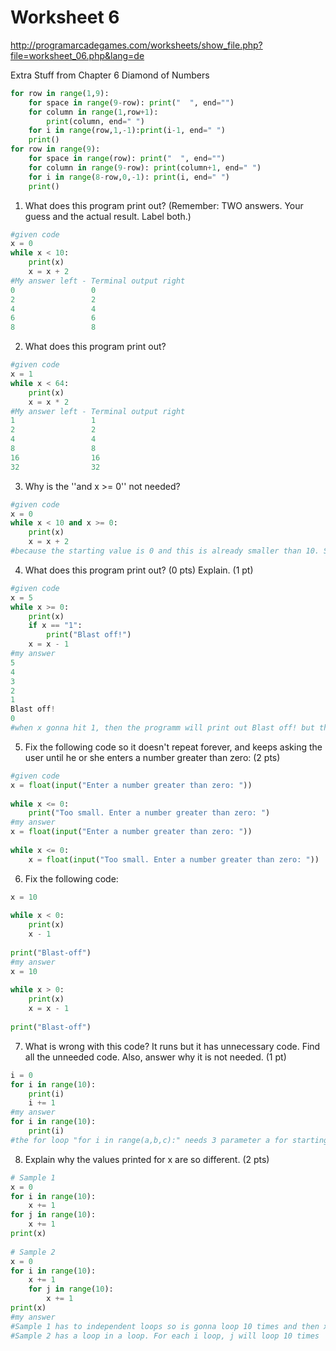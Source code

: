 # Worksheet 6

http://programarcadegames.com/worksheets/show_file.php?file=worksheet_06.php&lang=de

Extra Stuff from Chapter 6 Diamond of Numbers
```python
for row in range(1,9):
    for space in range(9-row): print("  ", end="")
    for column in range(1,row+1): 
        print(column, end=" ")
    for i in range(row,1,-1):print(i-1, end=" ")
    print()
for row in range(9): 
    for space in range(row): print("  ", end="")
    for column in range(9-row): print(column+1, end=" ")
    for i in range(8-row,0,-1): print(i, end=" ")
    print()
```

1. What does this program print out? (Remember: TWO answers. Your guess and the actual result. Label both.)
```python
#given code
x = 0
while x < 10:
    print(x)
    x = x + 2
#My answer left - Terminal output right
0                 0
2                 2
4                 4
6                 6 
8                 8
```
2. What does this program print out?
```python
#given code
x = 1
while x < 64:
    print(x)
    x = x * 2
#My answer left - Terminal output right
1                 1
2                 2
4                 4
8                 8 
16                16
32                32
```
3. Why is the ''and x >= 0'' not needed?
```python
#given code
x = 0
while x < 10 and x >= 0:
    print(x)
    x = x + 2
#because the starting value is 0 and this is already smaller than 10. Secondly x will get bigger in the while loop, so it will always be bigger than 0
```
4. What does this program print out? (0 pts) Explain. (1 pt)
```python
#given code
x = 5
while x >= 0:
    print(x)
    if x == "1":
        print("Blast off!")
    x = x - 1
#my answer
5
4
3
2
1
Blast off!
0
#when x gonna hit 1, then the programm will print out Blast off! but the while loop isnt finished, so it will countinue printing number until x smaller than 0
```
5. Fix the following code so it doesn't repeat forever, and keeps asking the user until he or she enters a number greater than zero: (2 pts)
```python
#given code
x = float(input("Enter a number greater than zero: "))
 
while x <= 0:
    print("Too small. Enter a number greater than zero: ")
#my answer
x = float(input("Enter a number greater than zero: "))
 
while x <= 0:
    x = float(input("Too small. Enter a number greater than zero: "))
```
6. Fix the following code:
```python
x = 10
 
while x < 0:
    print(x)
    x - 1
 
print("Blast-off")
#my answer
x = 10
 
while x > 0:
    print(x)
    x = x - 1
 
print("Blast-off")
```
7. What is wrong with this code? It runs but it has unnecessary code. Find all the unneeded code. Also, answer why it is not needed. (1 pt)
```python
i = 0
for i in range(10):
    print(i)
    i += 1
#my answer
for i in range(10):
    print(i)
#the for loop "for i in range(a,b,c):" needs 3 parameter a for starting value, b for end value, c for the increment. The default value for a is 0 and c is 1. b is a necessary value
```
8. Explain why the values printed for x are so different. (2 pts)
```python
# Sample 1
x = 0
for i in range(10):
    x += 1
for j in range(10):
    x += 1
print(x)
 
# Sample 2
x = 0
for i in range(10):
    x += 1
    for j in range(10):
        x += 1
print(x)
#my answer
#Sample 1 has to independent loops so is gonna loop 10 times and then x gonna loop 10 times agains in total 20
#Sample 2 has a loop in a loop. For each i loop, j will loop 10 times
```

